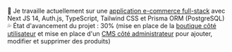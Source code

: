 🌱 Je travaille actuellement sur une [application e-commerce full-stack](https://shop-app-mu-pearl.vercel.app/) avec Next JS 14, Auth.js, TypeScript, Tailwind CSS et Prisma ORM (PostgreSQL)<br/>
💦 État d'avancement du projet : 30% (mise en place de la [boutique côté utilisateur](https://shop-app-mu-pearl.vercel.app/) et mise en place d'un [CMS côté administrateur](https://shop-app-mu-pearl.vercel.app/login) pour ajouter, modifier et supprimer des produits) <br/>
